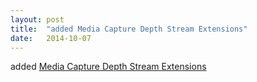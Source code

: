 ```yaml
---
layout: post
title:  "added Media Capture Depth Stream Extensions"
date:   2014-10-07
---
```


added [Media Capture Depth Stream Extensions](http://www.w3.org/TR/mediacapture-depth/)

